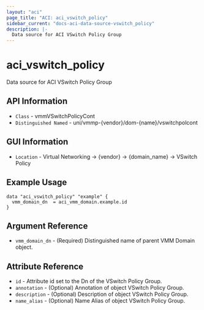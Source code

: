 ```yaml
---
layout: "aci"
page_title: "ACI: aci_vswitch_policy"
sidebar_current: "docs-aci-data-source-vswitch_policy"
description: |-
  Data source for ACI VSwitch Policy Group
---
```


# aci_vswitch_policy #

Data source for ACI VSwitch Policy Group

## API Information ##

* `Class` - vmmVSwitchPolicyCont
* `Distinguished Named` - uni/vmmp-{vendor}/dom-{name}/vswitchpolcont


## GUI Information ##

* `Location` - Virtual Networking -> {vendor} -> {domain_name} -> VSwitch Policy

## Example Usage ##

```hcl
data "aci_vswitch_policy" "example" {
  vmm_domain_dn  = aci_vmm_domain.example.id
}
```

## Argument Reference ##

* `vmm_domain_dn` - (Required) Distinguished name of parent VMM Domain object.

## Attribute Reference ##

* `id` - Attribute id set to the Dn of the VSwitch Policy Group.
* `annotation` - (Optional) Annotation of object VSwitch Policy Group.
* `description` - (Optional) Description of object VSwitch Policy Group.
* `name_alias` - (Optional) Name Alias of object VSwitch Policy Group.
